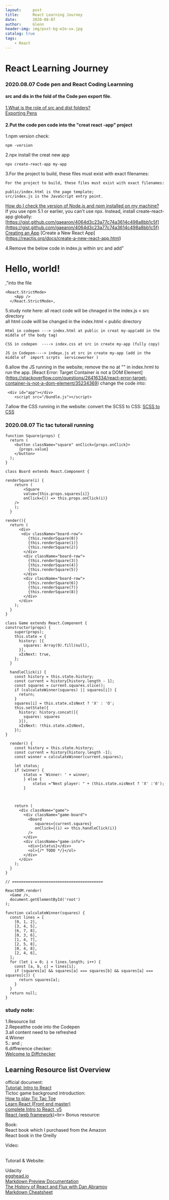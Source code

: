 ```yaml
---
layout:     post
title:      React Learning Journey
date:       2020-08-07
author:     Glenn
header-img: img/post-bg-e2e-ux.jpg
catalog: true
tags:
    - React
---
```

# React Learning Journey

### 2020.08.07 Code pen and React Coding Learnning

#### src and dis in the fold of the Code pen export file.


[1.What is the role of src and dist folders?](https://stackoverflow.com/questions/23730882/what-is-the-role-of-src-and-dist-folders)<br>
[Exporting Pens](https://blog.codepen.io/documentation/exporting-pens/)

#### 2.Put the code pen code into the "creat react -app" project
1.npm version check:
```
npm -version
```
2.npx install the creat new app
```
npx create-react-app my-app
```
3.For the project to build, these files must exist with exact filenames:

[](https://create-react-app.dev/docs/folder-structure)
```
For the project to build, these files must exist with exact filenames:

public/index.html is the page template;
src/index.js is the JavaScript entry point.
```
[How do I check the version of Node.js and npm installed on my machine?](https://www.quora.com/How-do-I-check-the-version-of-Node-js-and-npm-installed-on-my-machine)<br>
If you use npm 5.1 or earlier, you can't use npx. Instead, install create-react-app globally:
[https://gist.github.com/gaearon/4064d3c23a77c74a3614c498a8bb1c5f](https://gist.github.com/gaearon/4064d3c23a77c74a3614c498a8bb1c5f)<br>
[Creating an App](https://github.com/facebook/create-react-app)
[Create a New React App]<br>
(https://reactjs.org/docs/create-a-new-react-app.html)



4.Remove the below code in index.js within src and add"<h1>Hello, world!</h1>,"into the file
```
<React.StrictMode>
    <App />
  </React.StrictMode>,
```


5.study note here:
all react code will be chnaged in the index.js < src directory<br>
all html code willl be changed in the index.html < public directory<br>
```
Html in codepen ---> index.html at public in creat my-app(add in the middle of the body tag)

CSS in codepen  ----> index.css at src in create my-app (fully copy)

JS in Codepen----> indeµx.js at src in create my-app (add in the middle of  import scrpts  serviceworker )
```



6.allow the JS running in the website;
remove the no at "<script>You need to enable JavaScript to run this app.</script>" in index.hrml to run the app.
[React Error: Target Container is not a DOM Element]
(https://stackoverflow.com/questions/26416334/react-error-target-container-is-not-a-dom-element/35234369)
change the code into:
```
 <div id="app"></div>
    <script src="/bundle.js"></script>
```
7.allow the CSS running in the website:
convert the SCSS to CSS:
[SCSS to CSS](https://jsonformatter.org/scss-to-css)



### 2020.08.07 Tic tac tutorail running
```
function Square(props) {
  return (
    <button className="square" onClick={props.onClick}>
      {props.value}
    </button>
  );
}

class Board extends React.Component {

renderSquare(i) {
    return (
    	<Square 
    	value={this.props.squares[i]} 
        onClick={() => this.props.onClick(i)}
    />
    );
  }

render(){ 
  return (
      <div>
       <div className="board-row">
          {this.renderSquare(0)}
          {this.renderSquare(1)}
          {this.renderSquare(2)}
        </div>
        <div className="board-row">
          {this.renderSquare(3)}
          {this.renderSquare(4)}
          {this.renderSquare(5)}
        </div>
        <div className="board-row">
          {this.renderSquare(6)}
          {this.renderSquare(7)}
          {this.renderSquare(8)}
        </div>
      </div>
    );
  }
}

class Game extends React.Component {
constructor(props) {
    super(props);
    this.state = {
      history: [{
        squares: Array(9).fill(null),
      }],
      xIsNext: true,
    };
  }

  handleClick(i) {
    const history = this.state.history;
    const current = history[history.length - 1];
    const squares = current.squares.slice();
    if (calculateWinner(squares) || squares[i]) {
      return;
    }
    squares[i] = this.state.xIsNext ? 'X' : 'O';
    this.setState({
      history: history.concat([{
        squares: squares
      }]),
      xIsNext: !this.state.xIsNext,
    });
}

  render() {
    const history = this.state.history;
    const current = history[history.length -1];
    const winner = calculateWinner(current.squares);

    let status;
    if (winner) {
    	status = 'Winner: ' + winner;
    	} else {
    		status ="Next player: " + (this.state.xisNext ? 'X' :'0');
    	}



    return (
      <div className="game">
        <div className="game-board">
          <Board 
             squares={current.squares}
             onClick={(i) => this.handleClick(i)}
          />
        </div>
        <div className="game-info">
          <div>{status}</div>
          <ol>{/* TODO */}</ol>
        </div>
      </div>
    );
  }
}

// ========================================

ReactDOM.render(
  <Game />,
  document.getElementById('root')
);

function calculateWinner(squares) {
  const lines = [
    [0, 1, 2],
    [3, 4, 5],
    [6, 7, 8],
    [0, 3, 6],
    [1, 4, 7],
    [2, 5, 8],
    [0, 4, 8],
    [2, 4, 6],
  ];
  for (let i = 0; i < lines.length; i++) {
    const [a, b, c] = lines[i];
    if (squares[a] && squares[a] === squares[b] && squares[a] === squares[c]) {
      return squares[a];
    }
  }
  return null;
}
```
### study  note:
1.Resource list<br>
2.Repeatthe code into the Codepen<br>
3.all content need to be refreshed<br>
4.Winner<br>
5.: and ;<br>
6.diffrerence checker:<br>
[Welcome to Diffchecker](https://www.diffchecker.com/)<br>


## Learning Resource list Overview
official document:<br>
[Tutorial: Intro to React](https://reactjs.org/tutorial/tutorial.html#completing-the-game)<br>
Tictoc game background introduction:<br>
[How to play Tic Tac Toe](https://www.youtube.com/watch?v=USEjXNCTvcc)<br>
[Learn React (Front end master)](https://frontendmasters.com/books/front-end-handbook/2018/learning/react.html)<br>
[complete Intro to React, v5](https://frontendmasters.com/courses/complete-react-v5/)<br>
[React (web framework)](https://en.wikipedia.org/wiki/React_(web_framework)#External_links)<br>
Bonus resource:<br>

Book:<br>
React book which I purchased from the Amazon<br>
React book in the Oreilly<br>

Video:<br><br>

Tutorail & Website:<br>

Udacity<br>
[egghead.io](https://egghead.io/)<br>
[Markdown Preview Documentation](https://facelessuser.github.io/MarkdownPreview/usage/)<br>
[The History of React and Flux with Dan Abramov](https://threedevsandamaybe.com/the-history-of-react-and-flux-with-dan-abramov/)<br>
[Markdown Cheatsheet](https://github.com/adam-p/markdown-here/wiki/Markdown-Cheatsheet#links)<br>
